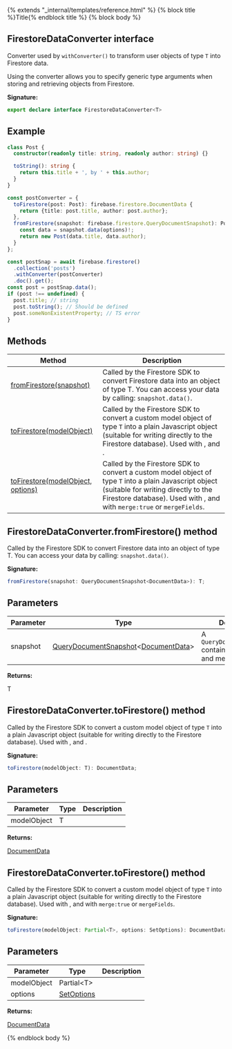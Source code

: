 {% extends "_internal/templates/reference.html" %}
{% block title %}Title{% endblock title %}
{% block body %}

## FirestoreDataConverter interface

Converter used by `withConverter()` to transform user objects of type `T` into Firestore data.

Using the converter allows you to specify generic type arguments when storing and retrieving objects from Firestore.

<b>Signature:</b>

```typescript
export declare interface FirestoreDataConverter<T> 
```

## Example


```typescript
class Post {
  constructor(readonly title: string, readonly author: string) {}

  toString(): string {
    return this.title + ', by ' + this.author;
  }
}

const postConverter = {
  toFirestore(post: Post): firebase.firestore.DocumentData {
    return {title: post.title, author: post.author};
  },
  fromFirestore(snapshot: firebase.firestore.QueryDocumentSnapshot): Post {
    const data = snapshot.data(options)!;
    return new Post(data.title, data.author);
  }
};

const postSnap = await firebase.firestore()
  .collection('posts')
  .withConverter(postConverter)
  .doc().get();
const post = postSnap.data();
if (post !== undefined) {
  post.title; // string
  post.toString(); // Should be defined
  post.someNonExistentProperty; // TS error
}

```

## Methods

|  Method | Description |
|  --- | --- |
|  [fromFirestore(snapshot)](./firestore_lite.firestoredataconverter.md#firestoredataconverterfromfirestore_method) | Called by the Firestore SDK to convert Firestore data into an object of type T. You can access your data by calling: <code>snapshot.data()</code>. |
|  [toFirestore(modelObject)](./firestore_lite.firestoredataconverter.md#firestoredataconvertertofirestore_method) | Called by the Firestore SDK to convert a custom model object of type <code>T</code> into a plain Javascript object (suitable for writing directly to the Firestore database). Used with ,  and . |
|  [toFirestore(modelObject, options)](./firestore_lite.firestoredataconverter.md#firestoredataconvertertofirestore_method) | Called by the Firestore SDK to convert a custom model object of type <code>T</code> into a plain Javascript object (suitable for writing directly to the Firestore database). Used with ,  and  with <code>merge:true</code> or <code>mergeFields</code>. |

## FirestoreDataConverter.fromFirestore() method

Called by the Firestore SDK to convert Firestore data into an object of type T. You can access your data by calling: `snapshot.data()`<!-- -->.

<b>Signature:</b>

```typescript
fromFirestore(snapshot: QueryDocumentSnapshot<DocumentData>): T;
```

## Parameters

|  Parameter | Type | Description |
|  --- | --- | --- |
|  snapshot | [QueryDocumentSnapshot](./firestore_lite.querydocumentsnapshot.md#querydocumentsnapshot_class)<!-- -->&lt;[DocumentData](./firestore_lite.documentdata.md#documentdata_interface)<!-- -->&gt; | A <code>QueryDocumentSnapshot</code> containing your data and metadata. |

<b>Returns:</b>

T

## FirestoreDataConverter.toFirestore() method

Called by the Firestore SDK to convert a custom model object of type `T` into a plain Javascript object (suitable for writing directly to the Firestore database). Used with ,  and .

<b>Signature:</b>

```typescript
toFirestore(modelObject: T): DocumentData;
```

## Parameters

|  Parameter | Type | Description |
|  --- | --- | --- |
|  modelObject | T |  |

<b>Returns:</b>

[DocumentData](./firestore_lite.documentdata.md#documentdata_interface)

## FirestoreDataConverter.toFirestore() method

Called by the Firestore SDK to convert a custom model object of type `T` into a plain Javascript object (suitable for writing directly to the Firestore database). Used with ,  and  with `merge:true` or `mergeFields`<!-- -->.

<b>Signature:</b>

```typescript
toFirestore(modelObject: Partial<T>, options: SetOptions): DocumentData;
```

## Parameters

|  Parameter | Type | Description |
|  --- | --- | --- |
|  modelObject | Partial&lt;T&gt; |  |
|  options | [SetOptions](./firestore_lite.md#setoptions_type) |  |

<b>Returns:</b>

[DocumentData](./firestore_lite.documentdata.md#documentdata_interface)

{% endblock body %}
